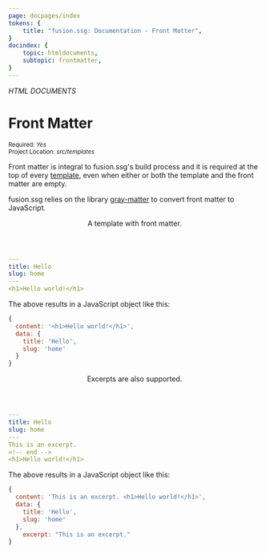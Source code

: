 ```yaml
---
page: docpages/index
tokens: {
    title: "fusion.ssg: Documentation - Front Matter",
}
docindex: {
    topic: htmldocuments,
    subtopic: frontmatter,
}
---
```

<!-- end -->

<em>HTML DOCUMENTS</em>

# Front Matter

<section class="container">
<div><small>Required: <em>Yes</em></small></div>
<div><small>Project Location: <em>src/templates</em></small></div>
</section>

Front matter is integral to fusion.ssg's build process and it is required at the top of every <a href="{baseURL}/docs/{docsCurrentVersion}/htmldocuments/templates">template</a>, even when either or both the template and the front matter are empty.

<p class="info">fusion.ssg relies on the library <a href="https://www.npmjs.com/package/gray-matter">gray-matter</a> to convert front matter to JavaScript.</p>

<article>
<header><p class="example">A template with front matter.</p></header>

```yaml
---
title: Hello
slug: home
---
<h1>Hello world!</h1>
```

The above results in a JavaScript object like this:

```js
{
  content: '<h1>Hello world!</h1>',
  data: {
    title: 'Hello',
    slug: 'home'
  }
}
```

</article>

<article>
<header><p class="example">Excerpts are also supported.</p></header>

```yaml
---
title: Hello
slug: home
---
This is an excerpt.
<!-- end -->
<h1>Hello world!</h1>
```

The above results in a JavaScript object like this:

```js
{
  content: 'This is an excerpt. <h1>Hello world!</h1>',
  data: {
    title: 'Hello',
    slug: 'home'
  },
    excerpt: "This is an excerpt."
}
```

</article>
